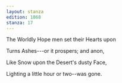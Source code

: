 ```yaml
---
layout: stanza
edition: 1868
stanza: 17
---
```


The Worldly Hope men set their Hearts upon

Turns Ashes---or it prospers; and anon,

Like Snow upon the Desert's dusty Face,

Lighting a little hour or two--was gone.